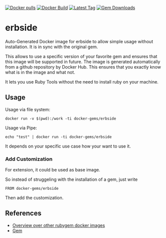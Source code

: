 [![Docker pulls](https://img.shields.io/docker/pulls/rubygem/erbside.svg)](https://hub.docker.com/r/rubygem/erbside/)
[![Docker Build](https://img.shields.io/docker/automated/rubygem/erbside.svg)](https://hub.docker.com/r/rubygem/erbside/)
[![Latest Tag](https://img.shields.io/github/tag/docker-rubygem/erbside.svg)](https://hub.docker.com/r/rubygem/erbside/)
[![Gem Downloads](https://img.shields.io/gem/dt/erbside.svg)](https://rubygems.org/gems/erbside/)
# erbside

Auto-Generated Docker image for erbside to allow simple usage without installation.
It is in sync with the original gem.

This allows to use a specific version of your favorite gem and ensures that this image will be supported in future.
The image is generated automatically from a github repository by Docker Hub.
This ensures that you exactly know what is in the image and what not.

It lets you use Ruby Tools without the need to install ruby on your machine.

## Usage

Usage via file system:

`docker run -v $(pwd):/work -ti docker-gems/erbside`

Usage via Pipe:

`echo "test" | docker run -ti docker-gems/erbside`

It depends on your specific use case how your want to use it.

### Add Customization

For extension, it could be used as base image.

So instead of struggeling with the installation of a gem, just write

`FROM docker-gems/erbside`

Then add the customization.

## References

 - [Overview over other rubygem docker images](https://github.com/thinkbot/docker-rubygem)
 - [Gem](https://rubygems.org/gems/erbside/)
